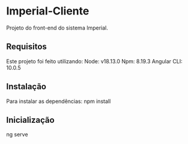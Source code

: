 # Imperial-Cliente

Projeto do front-end do sistema Imperial.

## Requisitos
Este projeto foi feito utilizando:
Node: v18.13.0
Npm: 8.19.3
Angular CLI: 10.0.5

## Instalação
Para instalar as dependências:
npm install

## Inicialização
ng serve
